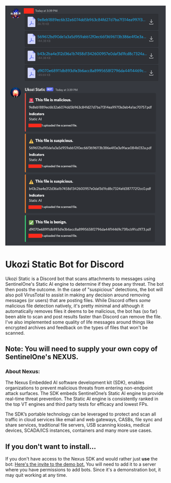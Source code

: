 ![alt text](https://github.com/chuml1/ukozi-static/blob/master/screenshot.jpg?raw=true)

# Ukozi Static Bot for Discord
 Ukozi Static is a Discord bot that scans attachments to messages using SentinelOne's Static AI engine to determine if they pose any threat. The bot then posts the outcome. In the case of "suspicious" detections, the bot will also poll VirusTotal to assist in making any decision around removing messages (or users) that are posting files. While Discord offers *some* malicious file detection natively, it's pretty minimal and although it automatically removes files it deems to be malicious, the bot has (so far) been able to scan and post results faster than Discord can remove the file. I've also implemented some quality of life messages around things like encrypted archives and feedback on the types of files that won't be scanned.

## Note: You will need to supply your own copy of SentinelOne's NEXUS. 

### About Nexus:
The Nexus Embedded AI software development kit (SDK), enables organizations to prevent malicious threats from entering non-endpoint attack surfaces. The SDK embeds SentinelOne’s Static AI engine to provide real-time threat prevention. The Static AI engine is consistently ranked in the top VT engines and third party tests for efficacy and lowest FPs.

The SDK’s portable technology can be leveraged to protect and scan all traffic in cloud services like email and web gateways, CASBs, file sync and share services, traditional file servers, USB scanning kiosks, medical devices, SCADA/ICS instances, containers and many more use cases.

## If you don't want to install...
If you don't have access to the Nexus SDK and would rather just __use__ the bot: [Here's the invite to the demo bot.](https://discord.com/api/oauth2/authorize?client_id=992267176524382209&permissions=536890368&scope=bot) You will need to add it to a server where you have permissions to add bots. Since it's a demonstration bot, it may quit working at any time. 
